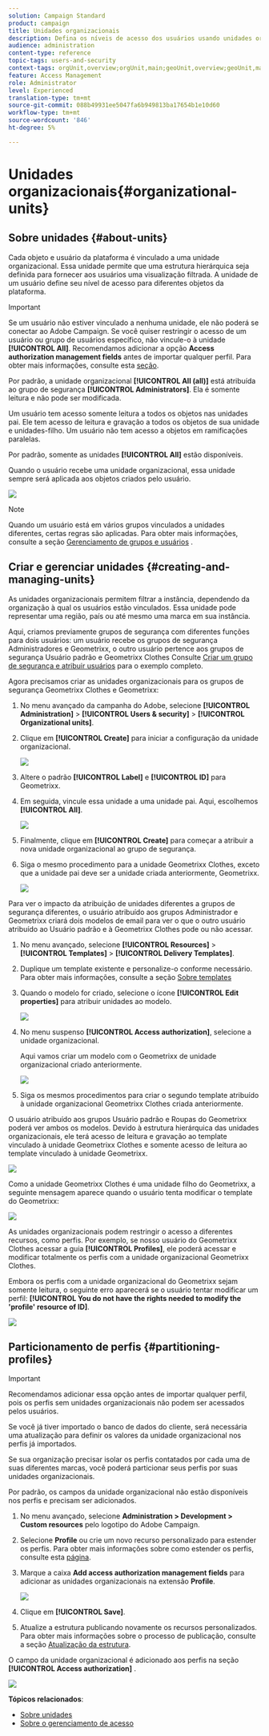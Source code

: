 ```yaml
---
solution: Campaign Standard
product: campaign
title: Unidades organizacionais
description: Defina os níveis de acesso dos usuários usando unidades organizacionais.
audience: administration
content-type: reference
topic-tags: users-and-security
context-tags: orgUnit,overview;orgUnit,main;geoUnit,overview;geoUnit,main
feature: Access Management
role: Administrator
level: Experienced
translation-type: tm+mt
source-git-commit: 088b49931ee5047fa6b949813ba17654b1e10d60
workflow-type: tm+mt
source-wordcount: '846'
ht-degree: 5%

---
```



# Unidades organizacionais{#organizational-units}

## Sobre unidades {#about-units}

Cada objeto e usuário da plataforma é vinculado a uma unidade organizacional. Essa unidade permite que uma estrutura hierárquica seja definida para fornecer aos usuários uma visualização filtrada. A unidade de um usuário define seu nível de acesso para diferentes objetos da plataforma.

>[!IMPORTANT]
>
>Se um usuário não estiver vinculado a nenhuma unidade, ele não poderá se conectar ao Adobe Campaign. Se você quiser restringir o acesso de um usuário ou grupo de usuários específico, não vincule-o à unidade **[!UICONTROL All]**. Recomendamos adicionar a opção **Access authorization management fields** antes de importar qualquer perfil. Para obter mais informações, consulte esta [seção](../../administration/using/organizational-units.md#partitioning-profiles).
>
>Por padrão, a unidade organizacional **[!UICONTROL All (all)]** está atribuída ao grupo de segurança **[!UICONTROL Administrators]**. Ela é somente leitura e não pode ser modificada.

Um usuário tem acesso somente leitura a todos os objetos nas unidades pai. Ele tem acesso de leitura e gravação a todos os objetos de sua unidade e unidades-filho. Um usuário não tem acesso a objetos em ramificações paralelas.

Por padrão, somente as unidades **[!UICONTROL All]** estão disponíveis.

Quando o usuário recebe uma unidade organizacional, essa unidade sempre será aplicada aos objetos criados pelo usuário.

![](assets/user_management_2.png)

>[!NOTE]
>
>Quando um usuário está em vários grupos vinculados a unidades diferentes, certas regras são aplicadas. Para obter mais informações, consulte a seção [Gerenciamento de grupos e usuários](../../administration/using/managing-groups-and-users.md) .

## Criar e gerenciar unidades {#creating-and-managing-units}

As unidades organizacionais permitem filtrar a instância, dependendo da organização à qual os usuários estão vinculados. Essa unidade pode representar uma região, país ou até mesmo uma marca em sua instância.

Aqui, criamos previamente grupos de segurança com diferentes funções para dois usuários: um usuário recebe os grupos de segurança Administradores e Geometrixx, o outro usuário pertence aos grupos de segurança Usuário padrão e Geometrixx Clothes Consulte [Criar um grupo de segurança e atribuir usuários](../../administration/using/managing-groups-and-users.md#creating-a-security-group-and-assigning-users) para o exemplo completo.

Agora precisamos criar as unidades organizacionais para os grupos de segurança Geometrixx Clothes e Geometrixx:

1. No menu avançado da campanha do Adobe, selecione **[!UICONTROL Administration]** > **[!UICONTROL Users & security]** > **[!UICONTROL Organizational units]**.
1. Clique em **[!UICONTROL Create]** para iniciar a configuração da unidade organizacional.

   ![](assets/manage_units_1.png)

1. Altere o padrão **[!UICONTROL Label]** e **[!UICONTROL ID]** para Geometrixx.
1. Em seguida, vincule essa unidade a uma unidade pai. Aqui, escolhemos **[!UICONTROL All]**.

   ![](assets/manage_units_2.png)

1. Finalmente, clique em **[!UICONTROL Create]** para começar a atribuir a nova unidade organizacional ao grupo de segurança.
1. Siga o mesmo procedimento para a unidade Geometrixx Clothes, exceto que a unidade pai deve ser a unidade criada anteriormente, Geometrixx.

   ![](assets/manage_units_3.png)

Para ver o impacto da atribuição de unidades diferentes a grupos de segurança diferentes, o usuário atribuído aos grupos Administrador e Geometrixx criará dois modelos de email para ver o que o outro usuário atribuído ao Usuário padrão e à Geometrixx Clothes pode ou não acessar.

1. No menu avançado, selecione **[!UICONTROL Resources]** > **[!UICONTROL Templates]** > **[!UICONTROL Delivery Templates]**.
1. Duplique um template existente e personalize-o conforme necessário. Para obter mais informações, consulte a seção [Sobre templates](../../start/using/marketing-activity-templates.md)
1. Quando o modelo for criado, selecione o ícone **[!UICONTROL Edit properties]** para atribuir unidades ao modelo.

   ![](assets/manage_units_6.png)

1. No menu suspenso **[!UICONTROL Access authorization]**, selecione a unidade organizacional.

   Aqui vamos criar um modelo com o Geometrixx de unidade organizacional criado anteriormente.

   ![](assets/manage_units_5.png)

1. Siga os mesmos procedimentos para criar o segundo template atribuído à unidade organizacional Geometrixx Clothes criada anteriormente.

O usuário atribuído aos grupos Usuário padrão e Roupas do Geometrixx poderá ver ambos os modelos. Devido à estrutura hierárquica das unidades organizacionais, ele terá acesso de leitura e gravação ao template vinculado à unidade Geometrixx Clothes e somente acesso de leitura ao template vinculado à unidade Geometrixx.

![](assets/manage_units_7.png)

Como a unidade Geometrixx Clothes é uma unidade filho do Geometrixx, a seguinte mensagem aparece quando o usuário tenta modificar o template do Geometrixx:

![](assets/manage_units_8.png)

As unidades organizacionais podem restringir o acesso a diferentes recursos, como perfis. Por exemplo, se nosso usuário do Geometrixx Clothes acessar a guia **[!UICONTROL Profiles]**, ele poderá acessar e modificar totalmente os perfis com a unidade organizacional Geometrixx Clothes.

Embora os perfis com a unidade organizacional do Geometrixx sejam somente leitura, o seguinte erro aparecerá se o usuário tentar modificar um perfil: **[!UICONTROL You do not have the rights needed to modify the 'profile' resource of ID]**.

![](assets/manage_units_10.png)

## Particionamento de perfis {#partitioning-profiles}

>[!IMPORTANT]
>
>Recomendamos adicionar essa opção antes de importar qualquer perfil, pois os perfis sem unidades organizacionais não podem ser acessados pelos usuários.
>
>Se você já tiver importado o banco de dados do cliente, será necessária uma atualização para definir os valores da unidade organizacional nos perfis já importados.

Se sua organização precisar isolar os perfis contatados por cada uma de suas diferentes marcas, você poderá particionar seus perfis por suas unidades organizacionais.

Por padrão, os campos da unidade organizacional não estão disponíveis nos perfis e precisam ser adicionados.

1. No menu avançado, selecione **Administration > Development > Custom resources** pelo logotipo do Adobe Campaign.
1. Selecione **Profile** ou crie um novo recurso personalizado para estender os perfis. Para obter mais informações sobre como estender os perfis, consulte esta [página](../../developing/using/extending-the-profile-resource-with-a-new-field.md#step-1--extend-the-profile-resource).
1. Marque a caixa **Add access authorization management fields** para adicionar as unidades organizacionais na extensão **Profile**.

   ![](assets/user_management_9.png)

1. Clique em **[!UICONTROL Save]**.
1. Atualize a estrutura publicando novamente os recursos personalizados. Para obter mais informações sobre o processo de publicação, consulte a seção [Atualização da estrutura](../../developing/using/updating-the-database-structure.md).

O campo da unidade organizacional é adicionado aos perfis na seção **[!UICONTROL Access authorization]** .

![](assets/user_management_10.png)

**Tópicos relacionados**:

* [Sobre unidades](../../administration/using/organizational-units.md#about-units)
* [Sobre o gerenciamento de acesso](../../administration/using/about-access-management.md)

